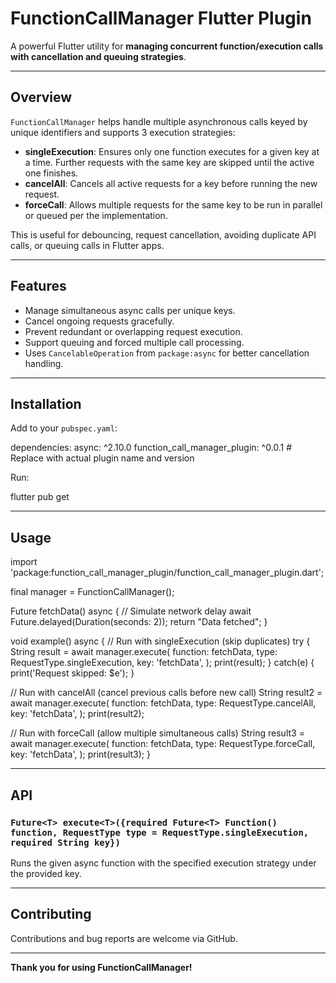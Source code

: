 # FunctionCallManager Flutter Plugin

A powerful Flutter utility for **managing concurrent function/execution calls with cancellation and queuing strategies**.

---

## Overview

`FunctionCallManager` helps handle multiple asynchronous calls keyed by unique identifiers and supports 3 execution strategies:

- **singleExecution**: Ensures only one function executes for a given key at a time. Further requests with the same key are skipped until the active one finishes.
- **cancelAll**: Cancels all active requests for a key before running the new request.
- **forceCall**: Allows multiple requests for the same key to be run in parallel or queued per the implementation.

This is useful for debouncing, request cancellation, avoiding duplicate API calls, or queuing calls in Flutter apps.

---

## Features

- Manage simultaneous async calls per unique keys.
- Cancel ongoing requests gracefully.
- Prevent redundant or overlapping request execution.
- Support queuing and forced multiple call processing.
- Uses `CancelableOperation` from `package:async` for better cancellation handling.

---

## Installation

Add to your `pubspec.yaml`:

dependencies:
async: ^2.10.0
function_call_manager_plugin: ^0.0.1 # Replace with actual plugin name and version



Run:

flutter pub get


---

## Usage

import 'package:function_call_manager_plugin/function_call_manager_plugin.dart';

final manager = FunctionCallManager();

Future<String> fetchData() async {
// Simulate network delay
await Future.delayed(Duration(seconds: 2));
return "Data fetched";
}

void example() async {
// Run with singleExecution (skip duplicates)
try {
String result = await manager.execute<String>(
function: fetchData,
type: RequestType.singleExecution,
key: 'fetchData',
);
print(result);
} catch(e) {
print('Request skipped: $e');
}

// Run with cancelAll (cancel previous calls before new call)
String result2 = await manager.execute<String>(
function: fetchData,
type: RequestType.cancelAll,
key: 'fetchData',
);
print(result2);

// Run with forceCall (allow multiple simultaneous calls)
String result3 = await manager.execute<String>(
function: fetchData,
type: RequestType.forceCall,
key: 'fetchData',
);
print(result3);
}


---

## API

### `Future<T> execute<T>({required Future<T> Function() function, RequestType type = RequestType.singleExecution, required String key})`

Runs the given async function with the specified execution strategy under the provided key.


---

## Contributing

Contributions and bug reports are welcome via GitHub.

---

**Thank you for using FunctionCallManager!**

